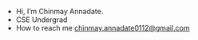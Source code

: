 - Hi, I’m Chinmay Annadate.
- CSE Undergrad
- How to reach me chinmay.annadate0112@gmail.com
<!---
chinmay0112/chinmay0112 is a ✨ special ✨ repository because its `README.md` (this file) appears on your GitHub profile.
You can click the Preview link to take a look at your changes.
--->
